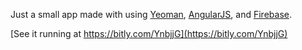 Just a small app made with using [Yeoman](http://yeoman.io/), [AngularJS](http://angularjs.org/), and [Firebase](https://www.firebase.com/).

[See it running at https://bitly.com/YnbjjG](https://bitly.com/YnbjjG)
